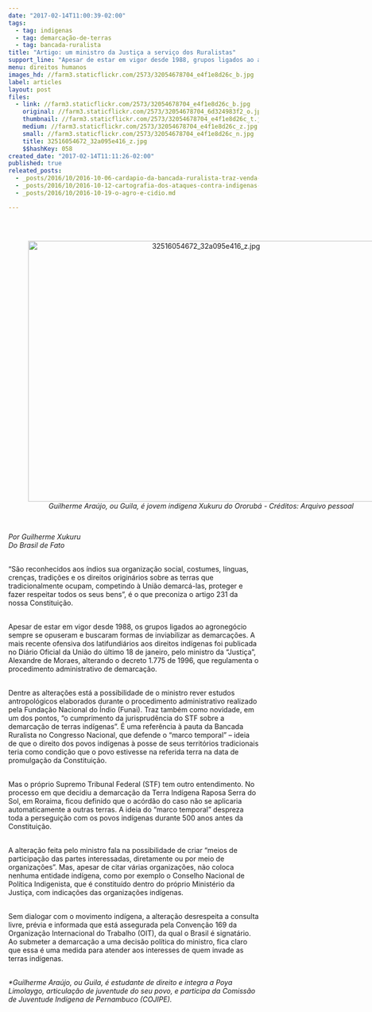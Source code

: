```yaml
---
date: "2017-02-14T11:00:39-02:00"
tags:
  - tag: indigenas
  - tag: demarcação-de-terras
  - tag: bancada-ruralista
title: "Artigo: um ministro da Justiça a serviço dos Ruralistas"
support_line: "Apesar de estar em vigor desde 1988, grupos ligados ao agronegócio sempre se opuseram à demarcação de terras"
menu: direitos humanos
images_hd: //farm3.staticflickr.com/2573/32054678704_e4f1e8d26c_b.jpg
label: articles
layout: post
files:
  - link: //farm3.staticflickr.com/2573/32054678704_e4f1e8d26c_b.jpg
    original: //farm3.staticflickr.com/2573/32054678704_6d324983f2_o.jpg
    thumbnail: //farm3.staticflickr.com/2573/32054678704_e4f1e8d26c_t.jpg
    medium: //farm3.staticflickr.com/2573/32054678704_e4f1e8d26c_z.jpg
    small: //farm3.staticflickr.com/2573/32054678704_e4f1e8d26c_n.jpg
    title: 32516054672_32a095e416_z.jpg
    $$hashKey: 058
created_date: "2017-02-14T11:11:26-02:00"
published: true
releated_posts:
  - _posts/2016/10/2016-10-06-cardapio-da-bancada-ruralista-traz-venda-de-terras-a-estrangeiros-como-prioridade.md
  - _posts/2016/10/2016-10-12-cartografia-dos-ataques-contra-indigenas-convida-a-reflexao-sobre-dor-tempo-e-indiferenca.md
  - _posts/2016/10/2016-10-19-o-agro-e-cidio.md

---
```

<p>&nbsp;</p>

<div style="text-align:center">
<figure class="image" style="display:inline-block"><img alt="32516054672_32a095e416_z.jpg" height="525" src="//farm3.staticflickr.com/2573/32054678704_e4f1e8d26c_b.jpg" width="700" />
<figcaption><em>Guilherme Ara&uacute;jo, ou Guila, &eacute; jovem ind&iacute;gena Xukuru do Ororub&aacute; - Cr&eacute;ditos: Arquivo pessoal&nbsp;</em></figcaption>
</figure>
</div>

<p><br />
<em>Por Guilherme Xukuru<br />
Do Brasil de Fato</em></p>

<p><br />
&ldquo;S&atilde;o reconhecidos aos &iacute;ndios sua organiza&ccedil;&atilde;o social, costumes, l&iacute;nguas, cren&ccedil;as, tradi&ccedil;&otilde;es e os direitos origin&aacute;rios sobre as terras que tradicionalmente ocupam, competindo &agrave; Uni&atilde;o demarc&aacute;-las, proteger e fazer respeitar todos os seus bens&rdquo;, &eacute; o que preconiza o artigo 231 da nossa Constitui&ccedil;&atilde;o.</p>

<p><br />
Apesar de estar em vigor desde 1988, os grupos ligados ao agroneg&oacute;cio sempre se opuseram e buscaram formas de inviabilizar as demarca&ccedil;&otilde;es. A mais recente ofensiva dos latifundi&aacute;rios aos direitos ind&iacute;genas foi publicada no Di&aacute;rio Oficial da Uni&atilde;o do &uacute;ltimo 18 de janeiro, pelo ministro da &ldquo;Justi&ccedil;a&rdquo;, Alexandre de Moraes, alterando o decreto 1.775 de 1996, que regulamenta o procedimento administrativo de demarca&ccedil;&atilde;o.</p>

<p><br />
Dentre as altera&ccedil;&otilde;es est&aacute; a possibilidade de o ministro rever estudos antropol&oacute;gicos elaborados durante o procedimento administrativo realizado pela Funda&ccedil;&atilde;o Nacional do &Iacute;ndio (Funai). Traz tamb&eacute;m como novidade, em um dos pontos, &ldquo;o cumprimento da jurisprud&ecirc;ncia do STF sobre a demarca&ccedil;&atilde;o de terras ind&iacute;genas&rdquo;. &Eacute; uma refer&ecirc;ncia &agrave; pauta da Bancada Ruralista no Congresso Nacional, que defende o &ldquo;marco temporal&rdquo; &ndash; ideia de que o direito dos povos ind&iacute;genas &agrave; posse de seus territ&oacute;rios tradicionais teria como condi&ccedil;&atilde;o que o povo estivesse na referida terra na data de promulga&ccedil;&atilde;o da Constitui&ccedil;&atilde;o.</p>

<p><br />
Mas o pr&oacute;prio Supremo Tribunal Federal (STF) tem outro entendimento. No processo em que decidiu a demarca&ccedil;&atilde;o da Terra Ind&iacute;gena Raposa Serra do Sol, em Roraima, ficou definido que o ac&oacute;rd&atilde;o do caso n&atilde;o se aplicaria automaticamente a outras terras. A ideia do &ldquo;marco temporal&rdquo; despreza toda a persegui&ccedil;&atilde;o com os povos ind&iacute;genas durante 500 anos antes da Constitui&ccedil;&atilde;o.</p>

<p><br />
A altera&ccedil;&atilde;o feita pelo ministro fala na possibilidade de criar &ldquo;meios de participa&ccedil;&atilde;o das partes interessadas, diretamente ou por meio de organiza&ccedil;&otilde;es&rdquo;. Mas, apesar de citar v&aacute;rias organiza&ccedil;&otilde;es, n&atilde;o coloca nenhuma entidade ind&iacute;gena, como por exemplo o Conselho Nacional de Pol&iacute;tica Indigenista, que &eacute; constitu&iacute;do dentro do pr&oacute;prio Minist&eacute;rio da Justi&ccedil;a, com indica&ccedil;&otilde;es das organiza&ccedil;&otilde;es ind&iacute;genas.</p>

<p><br />
Sem dialogar com o movimento ind&iacute;gena, a altera&ccedil;&atilde;o desrespeita a consulta livre, pr&eacute;via e informada que est&aacute; assegurada pela Conven&ccedil;&atilde;o 169 da Organiza&ccedil;&atilde;o Internacional do Trabalho (OIT), da qual o Brasil &eacute; signat&aacute;rio. Ao submeter a demarca&ccedil;&atilde;o a uma decis&atilde;o pol&iacute;tica do ministro, fica claro que essa &eacute; uma medida para atender aos interesses de quem invade as terras ind&iacute;genas.</p>

<p><br />
<em>*Guilherme Ara&uacute;jo, ou Guila, &eacute; estudante de direito e integra a Poya Limolaygo, articula&ccedil;&atilde;o de juventude do seu povo, e participa da Comiss&atilde;o de Juventude Ind&iacute;gena de Pernambuco (COJIPE).</em></p>
